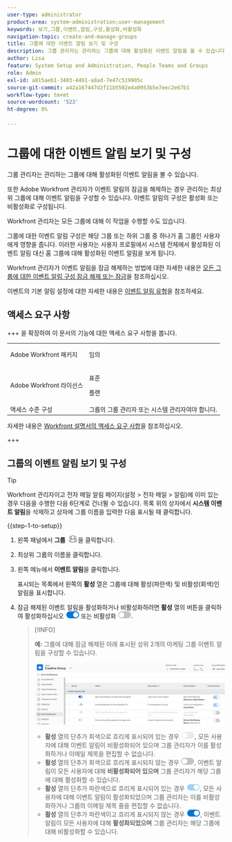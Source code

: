 ```yaml
---
user-type: administrator
product-area: system-administration;user-management
keywords: 보기,그룹,이벤트,알림,구성,활성화,비활성화
navigation-topic: create-and-manage-groups
title: 그룹에 대한 이벤트 알림 보기 및 구성
description: 그룹 관리자는 관리하는 그룹에 대해 활성화된 이벤트 알림을 볼 수 있습니다. 또한 Adobe Workfront 관리자가 이벤트 알림의 잠금을 해제하는 경우 관리하는 최상위 그룹에 대해 이벤트 알림을 구성할 수 있습니다. 이벤트 알림의 구성은 활성화 또는 비활성화로 구성됩니다.
author: Lisa
feature: System Setup and Administration, People Teams and Groups
role: Admin
exl-id: a815aeb1-3403-4491-a8ad-7e47c519905c
source-git-commit: a42a167447d2f11b5502e4a0953b5e7eec2e67b1
workflow-type: tm+mt
source-wordcount: '523'
ht-degree: 0%

---
```


# 그룹에 대한 이벤트 알림 보기 및 구성

그룹 관리자는 관리하는 그룹에 대해 활성화된 이벤트 알림을 볼 수 있습니다.

또한 Adobe Workfront 관리자가 이벤트 알림의 잠금을 해제하는 경우 관리하는 최상위 그룹에 대해 이벤트 알림을 구성할 수 있습니다. 이벤트 알림의 구성은 활성화 또는 비활성화로 구성됩니다.

Workfront 관리자는 모든 그룹에 대해 이 작업을 수행할 수도 있습니다.

그룹에 대한 이벤트 알림 구성은 해당 그룹 또는 하위 그룹 중 하나가 홈 그룹인 사용자에게 영향을 줍니다. 이러한 사용자는 사용자 프로필에서 시스템 전체에서 활성화된 이벤트 알림 대신 홈 그룹에 대해 활성화된 이벤트 알림을 보게 됩니다.

Workfront 관리자가 이벤트 알림을 잠금 해제하는 방법에 대한 자세한 내용은 [모든 그룹에 대한 이벤트 알림 구성 잠금 해제 또는 잠금](../../../administration-and-setup/manage-workfront/emails/unlock-configuration-of-event-notifications-for-groups.md)을 참조하십시오.

이벤트의 기본 알림 설정에 대한 자세한 내용은 [이벤트 알림 유형](../../../administration-and-setup/manage-workfront/emails/event-notifications-available-in-wf.md)을 참조하세요.

## 액세스 요구 사항

+++ 을 확장하여 이 문서의 기능에 대한 액세스 요구 사항을 봅니다.

<table style="table-layout:auto"> 
 <col> 
 <col> 
 <tbody> 
  <tr> 
   <td>Adobe Workfront 패키지</td> 
   <td><p>임의</p></td> 
  </tr> 
  <tr> 
   <td>Adobe Workfront 라이선스</td> 
   <td><p>표준</p>
       <p>플랜</p></td>
  </tr>
  <tr> 
   <td>액세스 수준 구성</td> 
   <td>그룹의 그룹 관리자 또는 시스템 관리자여야 합니다.</td>
  </tr>
 </tbody> 
</table>

자세한 내용은 [Workfront 설명서의 액세스 요구 사항](/help/quicksilver/administration-and-setup/add-users/access-levels-and-object-permissions/access-level-requirements-in-documentation.md)을 참조하십시오.

+++

## 그룹의 이벤트 알림 보기 및 구성

>[!TIP]
>
>Workfront 관리자이고 전자 메일 알림 페이지(설정 > 전자 메일 > 알림)에 이미 있는 경우 다음을 수행한 다음 6단계로 건너뛸 수 있습니다. 목록 위의 상자에서 **시스템 이벤트 알림**&#x200B;을 삭제하고 상자에 그룹 이름을 입력한 다음 표시될 때 클릭합니다.

{{step-1-to-setup}}

1. 왼쪽 패널에서 **그룹** ![그룹](assets/groups-icon.png)을 클릭합니다.

1. 최상위 그룹의 이름을 클릭합니다.
1. 왼쪽 메뉴에서 **이벤트 알림**&#x200B;을 클릭합니다.

   표시되는 목록에서 왼쪽의 **활성** 열은 그룹에 대해 활성(파란색) 및 비활성(회색)인 알림을 표시합니다.

1. 잠금 해제된 이벤트 알림을 활성화하거나 비활성화하려면 <strong>활성</strong> 열의 버튼을 클릭하여 활성화하십시오 <img src="assets/email-notification-enabled-unlocked.png"> 또는 비활성화 <img src="assets/email-notification-disabled-unlocked.png">.

   >[!INFO]
   >
   >**예:** 그룹에 대해 잠금 해제된 아래 표시된 상위 2개의 마케팅 그룹 이벤트 알림을 구성할 수 있습니다.</p> <p> <img src="assets/configure-group-event-notifications.png">
   >* <strong>활성</strong> 열의 단추가 회색으로 흐리게 표시되어 있는 경우 <img src="assets/email-notification-disabled-locked.png">, 모든 사용자에 대해 이벤트 알림이 비활성화되어 있으며 그룹 관리자가 이를 활성화하거나 이메일 제목을 편집할 수 없습니다.
   >* <strong>활성</strong> 열의 단추가 회색으로 흐리게 표시되지 않는 경우 <img src="assets/email-notification-disabled-unlocked.png">, 이벤트 알림이 모든 사용자에 대해 <strong>비활성화되어 있으며</strong> 그룹 관리자가 해당 그룹에 대해 활성화할 수 있습니다.
   >* <strong>활성</strong> 열의 단추가 파란색으로 흐리게 표시되어 있는 경우 <img src="assets/email-notification-enabled-locked.png">, 모든 사용자에 대해 이벤트 알림이 활성화되었으며 그룹 관리자는 이를 비활성화하거나 그룹의 이메일 제목 줄을 편집할 수 없습니다.
   >* <strong>활성</strong> 열의 단추가 파란색이고 흐리게 표시되지 않는 경우 <img src="assets/email-notification-enabled-unlocked.png">, 이벤트 알림이 모든 사용자에 대해 <strong>활성화되었으며</strong> 그룹 관리자는 해당 그룹에 대해 비활성화할 수 있습니다.

<!--
This step (with substeps) is for functionality from a Sprint 3 2021 story that got put on hold. Also see the PDF on the story for some text earlier in the article that needs to be added. 

1. To customize the email subject line of an event notification,
  1. Click the name of the event notification.
  1. In the <strong>Event Notification</strong> box that displays, in the <strong>Email Subject Line</strong> box, change the text and fields, including custom fields, then click <strong>Update</strong> to save the new subject lines for your emails.
  IMPORTANT: The names of the fields added must match the camel case syntax of our database structure. For more information about how our objects and their fields are named in the Workfront database, see the <a href="../../../wf-api/workfront-api.md" class="MCXref xref">Adobe Workfront API</a>.
  For more information about customizing the email subject line of an event notification, see <a href="../../../administration-and-setup/manage-workfront/emails/custom-email-subjects-event-notification.md" class="MCXref xref">Customize email subjects for event notifications</a>. 
-->

